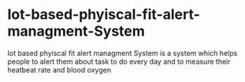 # Iot-based-phyiscal-fit-alert-managment-System
Iot based phyiscal fit alert managment System is a system which helps people to alert them about task to  do every day and to measure their heatbeat rate and blood oxygen
